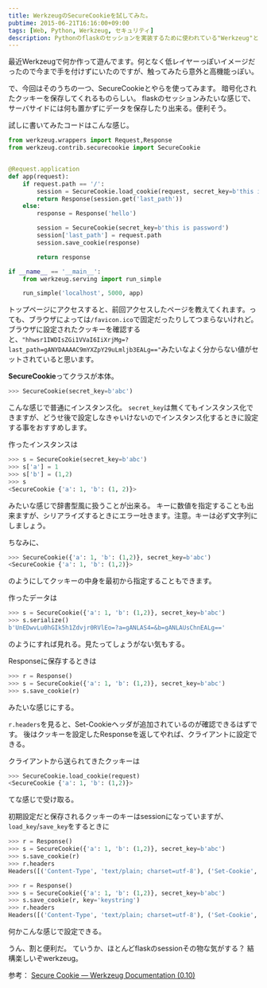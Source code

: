 ```yaml
---
title: WerkzeugのSecureCookieを試してみた。
pubtime: 2015-06-21T16:16:00+09:00
tags: [Web, Python, Werkzeug, セキュリティ]
description: Pythonのflaskのセッションを実装するために使われている"Werkzeug"というライブラリの"SecureCookie"という機能を直接触ってみました。Werkzeug、結構高機能で楽しいです。
---
```


最近Werkzeugで何か作って遊んでます。何となく低レイヤーっぽいイメージだったので今まで手を付けずにいたのですが、触ってみたら意外と高機能っぽい。

で、今回はそのうちの一つ、SecureCookieとやらを使ってみます。
暗号化されたクッキーを保存してくれるものらしい。
flaskのセッションみたいな感じで、サーバサイドには何も置かずにデータを保存したり出来る。便利そう。

試しに書いてみたコードはこんな感じ。
``` python
from werkzeug.wrappers import Request,Response
from werkzeug.contrib.securecookie import SecureCookie


@Request.application
def app(request):
    if request.path == '/':
        session = SecureCookie.load_cookie(request, secret_key=b'this is password')
        return Response(session.get('last_path'))
    else:
        response = Response('hello')

        session = SecureCookie(secret_key=b'this is password')
        session['last_path'] = request.path
        session.save_cookie(response)

        return response

if __name__ == '__main__':
    from werkzeug.serving import run_simple

    run_simple('localhost', 5000, app)
```
トップページにアクセスすると、前回アクセスしたページを教えてくれます。っても、ブラウザによっては`/favicon.ico`で固定だったりしてつまらないけれど。
ブラウザに設定されたクッキーを確認すると、`"hhwsr1IWDIsZGi1VVaI6IiXrjMg=?last_path=gANYDAAAAC9mYXZpY29uLmljb3EALg=="`みたいなよく分からない値がセットされていると思います。

**SecureCookie**ってクラスが本体。
``` python
>>> SecureCookie(secret_key=b'abc')
```
こんな感じで普通にインスタンス化。
`secret_key`は無くてもインスタンス化できますが、どうせ後で設定しなきゃいけないのでインスタンス化するときに設定する事をおすすめします。

作ったインスタンスは
``` python
>>> s = SecureCookie(secret_key=b'abc')
>>> s['a'] = 1
>>> s['b'] = (1,2)
>>> s
<SecureCookie {'a': 1, 'b': (1, 2)}>
```
みたいな感じで辞書型風に扱うことが出来る。
キーに数値を指定することも出来ますが、シリアライズするときにエラー吐きます。注意。キーは必ず文字列にしましょう。

ちなみに、
``` python
>>> SecureCookie({'a': 1, 'b': (1,2)}, secret_key=b'abc')
<SecureCookie {'a': 1, 'b': (1,2)}>
```
のようにしてクッキーの中身を最初から指定することもできます。

作ったデータは
``` python
>>> s = SecureCookie({'a': 1, 'b': (1,2)}, secret_key=b'abc')
>>> s.serialize()
b'UnEDwvLu0hGIk5h1Zdvjr0RVlEo=?a=gANLAS4=&b=gANLAUsChnEALg=='
```
のようにすれば見れる。見たってしょうがない気もする。

Responseに保存するときは
``` python
>>> r = Response()
>>> s = SecureCookie({'a': 1, 'b': (1,2)}, secret_key=b'abc')
>>> s.save_cookie(r)
```
みたいな感じにする。

`r.headers`を見ると、Set-Cookieヘッダが追加されているのが確認できるはずです。
後はクッキーを設定したResponseを返してやれば、クライアントに設定できる。

クライアントから送られてきたクッキーは
``` python
>>> SecureCookie.load_cookie(request)
<SecureCookie {'a': 1, 'b': (1,2)}>
```
てな感じで受け取る。

初期設定だと保存されるクッキーのキーはsessionになっていますが、`load_key`/`save_key`をするときに
``` python
>>> r = Response()
>>> s = SecureCookie({'a': 1, 'b': (1,2)}, secret_key=b'abc')
>>> s.save_cookie(r)
>>> r.headers
Headers([('Content-Type', 'text/plain; charset=utf-8'), ('Set-Cookie', 'session="UnEDwvLu0hGIk5h1Zdvjr0RVlEo=?a=gANLAS4=&b=gANLAUsChnEALg=="; Path=/')])

>>> r = Response()
>>> s = SecureCookie({'a': 1, 'b': (1,2)}, secret_key=b'abc')
>>> s.save_cookie(r, key='keystring')
>>> r.headers
Headers([('Content-Type', 'text/plain; charset=utf-8'), ('Set-Cookie', 'keystring="UnEDwvLu0hGIk5h1Zdvjr0RVlEo=?a=gANLAS4=&b=gANLAUsChnEALg=="; Path=/')])
```
何かこんな感じで設定できる。

うん、割と便利だ。
ていうか、ほとんどflaskのsessionその物な気がする？
結構楽しいぞwerkzeug。

参考： [Secure Cookie &mdash; Werkzeug Documentation (0.10)](http://werkzeug.pocoo.org/docs/0.10/contrib/securecookie/)
